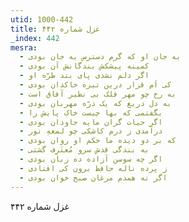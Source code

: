 ```yaml
---
utid: 1000-442
title: غزل شماره ۴۴۲
_index: 442
mesra:
  - به جان او که گرم دسترس به جان بودی
  - کمینه پیشکش بندگانش آن بودی
  - اگر دلم نشدی پای بند طرّه او
  - کی اَم قرار درین تیره خاکدان بودی
  - به رخ چو مهر فلک بی نظیر آفاق است
  - به دل دریغ که یک ذرّه مهربان بودی
  - بگفتمی که بها چیست خاک پایش را
  - اگر حیات گران مایه جاودان بودی
  - درآمدی ز درم کاشکی چو لمعهِ نور
  - که بر دو دیده ما حکم او روان بودی
  - به بندگی قدش سرو مُعتَرِف گشتی
  - اگر چه سوسن آزاده ده زبان بودی
  - ز پرده ناله حافظ برون کی افتادی
  - اگر نه همدم مرغان صبح خوان بودی
---
```

غزل شماره ۴۴۲

